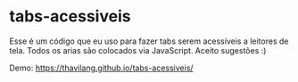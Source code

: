 # tabs-acessiveis

Esse é um código que eu uso para fazer tabs serem acessíveis a leitores de tela. Todos os arias são colocados via JavaScript. Aceito sugestões :)

Demo: https://thavilang.github.io/tabs-acessiveis/
